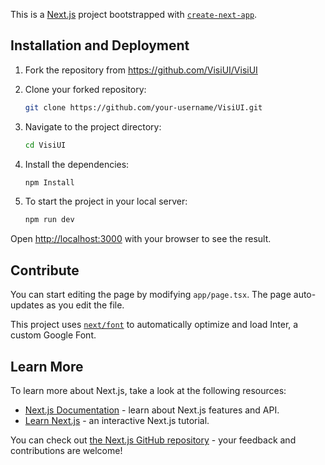 This is a [Next.js](https://nextjs.org/) project bootstrapped with [`create-next-app`](https://github.com/vercel/next.js/tree/canary/packages/create-next-app).

## Installation and Deployment

1. Fork the repository from https://github.com/VisiUI/VisiUI

2. Clone your forked repository:
   ```bash
   git clone https://github.com/your-username/VisiUI.git

3. Navigate to the project directory:
    ```bash
    cd VisiUI

4. Install the dependencies:
    ```bash
    npm Install

5. To start the project in your local server:
    ```bash
    npm run dev

Open [http://localhost:3000](http://localhost:3000) with your browser to see the result.

## Contribute

You can start editing the page by modifying `app/page.tsx`. The page auto-updates as you edit the file.

This project uses [`next/font`](https://nextjs.org/docs/basic-features/font-optimization) to automatically optimize and load Inter, a custom Google Font.

## Learn More

To learn more about Next.js, take a look at the following resources:

- [Next.js Documentation](https://nextjs.org/docs) - learn about Next.js features and API.
- [Learn Next.js](https://nextjs.org/learn) - an interactive Next.js tutorial.

You can check out [the Next.js GitHub repository](https://github.com/vercel/next.js/) - your feedback and contributions are welcome!